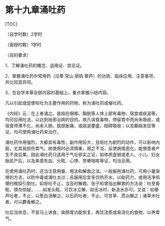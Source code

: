 # 第十九章涌吐药

[TOC]

〔自学时数〕2学时

〔面授时数〕1学时

〔目的要求〕

1、了解涌吐药的概念、适用证、禁忌证。

2、掌握涌吐药中常用药（瓜蒂 常山 胆矾 藜芦）的功效、临床应用、注意事项，并比较其异同。

3、在自学本章全部内容的基础上，重点掌握小结内容。

凡以引起或促使呕吐为主要作用的药物，称为涌吐药或催吐药。

《内经》云：在上者涌之。是指在咽喉、胸脘等人体上部有毒物、宿食或痰涎等，均可应用吐法，以达到袪邪治病的目的。故凡误食毒物，停留胃中而尚未吸收，或宿食停滞不化，尚未入肠，脘部胀痛，或痰涎壅盛，阻碍吸收；以及癫痫发狂等证，均可使用涌吐药来治疗。

涌吐药作用强烈，大都具有毒性，副作用较大，且呕吐为剧烈的动作，可以影响内脏，尤其易损伤胃气。故使用时必须慎重，用之不当，反使病情恶化，能使患者产生不良后果。因此涌吐药只适用于气壮邪实之证，如体质虚弱或老人、小儿、妇女胎前产后，以及素患失血、头眩、心悸、劳嗽喘咳等证，均当忌用。

在使用涌吐药时，还当注意用量、用法和解救之法。一般服用涌吐药，可用小量渐增的方法，以防中毒或涌吐太过；且服用后宜多饮热开水，以助药力，或用洁净鸡翎扫喉探引助吐。如呕吐不止，当及时解救。张子和曾指出解救的方法说：吐至昏眩，慎勿惊疑，……如发头眩，可饮冰立解，如无冰时，新汲水亦可。又说：如藜芦吐者，不止，以葱白汤解之，以石药吐者，不止，可甘草、贯众解之；诸草木吐者，可以麝香解之。

吐后当休息，不宜马上进食，俟肠胃功能恢复，再饮流质或易消化的食物，以养胃气。

